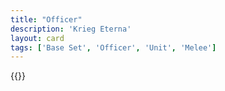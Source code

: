 ```yaml
---
title: "Officer"
description: 'Krieg Eterna'
layout: card
tags: ['Base Set', 'Officer', 'Unit', 'Melee']
---
```

{{<card-detail-page title="Officer" artwork="Horse Artillery of the Imperial Guard by Édouard Detaille (1870)" />}}